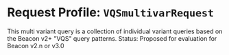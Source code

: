 # Request Profile: `VQSmultivarRequest`

This multi variant query is a collection of individual variant queries based on the Beacon v2+ "VQS" query patterns. Status: Proposed for evaluation for Beacon v2.n or v3.0